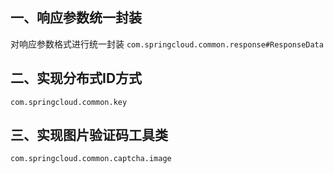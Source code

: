 ## 一、响应参数统一封装
对响应参数格式进行统一封装
`com.springcloud.common.response#ResponseData` 
## 二、实现分布式ID方式
`com.springcloud.common.key`
## 三、实现图片验证码工具类
`com.springcloud.common.captcha.image`